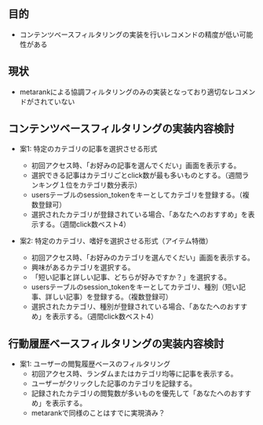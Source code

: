 ## 目的
- コンテンツベースフィルタリングの実装を行いレコメンドの精度が低い可能性がある

## 現状
- metarankによる協調フィルタリングのみの実装となっており適切なレコメンドがされていない

## コンテンツベースフィルタリングの実装内容検討
- 案1: 特定のカテゴリの記事を選択させる形式
  * 初回アクセス時、「お好みの記事を選んでくだい」画面を表示する。
  * 選択できる記事はカテゴリごとclick数が最も多いものとする。（週間ランキング１位をカテゴリ数分表示）
  * usersテーブルのsession_tokenをキーとしてカテゴリを登録する。（複数登録可）
  * 選択されたカテゴリが登録されている場合、「あなたへのおすすめ」を表示する。（週間click数ベスト4）

- 案2: 特定のカテゴリ、嗜好を選択させる形式（アイテム特徴）
  * 初回アクセス時、「お好みのカテゴリを選んでくだい」画面を表示する。
  * 興味があるカテゴリを選択する。
  * 「短い記事と詳しい記事、どちらが好みですか？」を選択する。
  * usersテーブルのsession_tokenをキーとしてカテゴリ、種別（短い記事、詳しい記事）を登録する。（複数登録可）
  * 選択されたカテゴリ、種別が登録されている場合、「あなたへのおすすめ」を表示する。（週間click数ベスト4）

## 行動履歴ベースフィルタリングの実装内容検討

- 案1: ユーザーの閲覧履歴ベースのフィルタリング
  * 初回アクセス時、ランダムまたはカテゴリ均等に記事を表示する。
  * ユーザーがクリックした記事のカテゴリを記録する。
  * 記録されたカテゴリの閲覧数が多いものを優先して「あなたへのおすすめ」を表示する。
  * metarankで同様のことはすでに実現済み？


